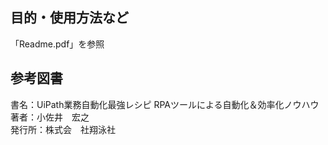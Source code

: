 ## 目的・使用方法など  
「Readme.pdf」を参照  

## 参考図書  
書名：UiPath業務自動化最強レシピ RPAツールによる自動化＆効率化ノウハウ  
著者：小佐井　宏之  
発行所：株式会　社翔泳社